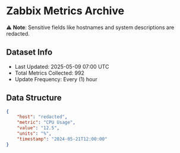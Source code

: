 # Zabbix Metrics Archive

⚠️ **Note**: Sensitive fields like hostnames and system descriptions are redacted.

## Dataset Info
- Last Updated: 2025-05-09 07:00 UTC
- Total Metrics Collected: 992
- Update Frequency: Every (1) hour

## Data Structure
```json
{
    "host": "redacted",
    "metric": "CPU Usage",
    "value": "12.5",
    "units": "%",
    "timestamp": "2024-05-21T12:00:00"
}
```
